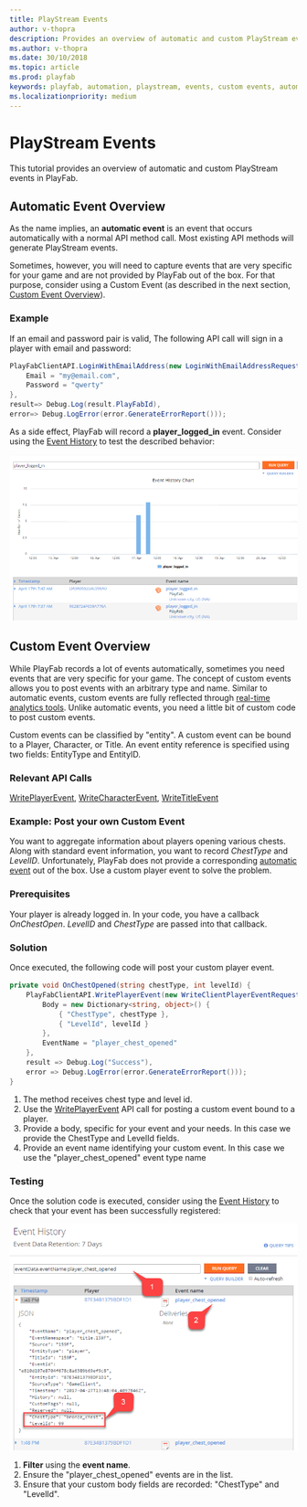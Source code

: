 ```yaml
---
title: PlayStream Events
author: v-thopra
description: Provides an overview of automatic and custom PlayStream events in PlayFab.
ms.author: v-thopra
ms.date: 30/10/2018
ms.topic: article
ms.prod: playfab
keywords: playfab, automation, playstream, events, custom events, automatic events
ms.localizationpriority: medium
---
```


# PlayStream Events

This tutorial provides an overview of automatic and custom PlayStream events in PlayFab.

## Automatic Event Overview

As the name implies, an **automatic event** is an event that occurs automatically with a normal API method call. Most existing API methods will generate PlayStream events.

Sometimes, however, you will need to capture events that are very specific for your game and are not provided by PlayFab out of the box. For that purpose, consider using a Custom Event (as described in the next section, [Custom Event Overview](#custom-event-overview)).

### Example

If an email and password pair is valid, The following API call will sign in a player with email and password:

```csharp
PlayFabClientAPI.LoginWithEmailAddress(new LoginWithEmailAddressRequest() {
    Email = "my@email.com",
    Password = "qwerty"
}, 
result=> Debug.Log(result.PlayFabId), 
error=> Debug.LogError(error.GenerateErrorReport()));
```

As a side effect, PlayFab will record a **player_logged_in** event. Consider using the [Event History](event-history.md) to test the described behavior:

![Game Manager - Event History Chart](media/tutorials/game-manager-event-history-chart.png)  

## Custom Event Overview

While PlayFab records a lot of events automatically, sometimes you need events that are very specific for your game. The concept of custom events allows you to post events with an arbitrary type and name. Similar to automatic events, custom events are fully reflected through [real-time analytics tools](../../analytics/metrics/real-time-analytics-core-concepts.md). Unlike automatic events, you need a little bit of custom code to post custom events.

Custom events can be classified by "entity". A custom event can be bound to a Player, Character, or Title. An event entity reference is specified using two fields: EntityType and EntityID.

### Relevant API Calls

[WritePlayerEvent](https://api.playfab.com/documentation/Client/method/WritePlayerEvent), [WriteCharacterEvent](https://api.playfab.com/documentation/Client/method/WriteCharacterEvent), [WriteTitleEvent](https://api.playfab.com/documentation/Client/method/WriteTitleEvent)

### Example: Post your own Custom Event

You want to aggregate information about players opening various chests. Along with standard event information, you want to record *ChestType* and *LevelID*. Unfortunately, PlayFab does not provide a corresponding [automatic event](#automatic-event-overview) out of the box. Use a custom player event to solve the problem.

### Prerequisites

Your player is already logged in. In your code, you have a callback *OnChestOpen*. *LevelID* and *ChestType* are passed into that callback.

### Solution

Once executed, the following code will post your custom player event.

```csharp
private void OnChestOpened(string chestType, int levelId) {
    PlayFabClientAPI.WritePlayerEvent(new WriteClientPlayerEventRequest() {
        Body = new Dictionary<string, object>() {
            { "ChestType", chestType },
            { "LevelId", levelId }
        },
        EventName = "player_chest_opened"
    },
    result => Debug.Log("Success"),
    error => Debug.LogError(error.GenerateErrorReport()));
}
```

1. The method receives chest type and level id.
2. Use the [WritePlayerEvent](https://api.playfab.com/documentation/Client/method/WritePlayerEvent) API call for posting a custom event bound to a player.
3. Provide a body, specific for your event and your needs. In this case we provide the ChestType and LevelId fields.
4. Provide an event name identifying your custom event. In this case we use the "player_chest_opened" event type name

### Testing

Once the solution code is executed, consider using the [Event History](event-history.md) to check that your event has been successfully registered:

![Game Manager - Event History Detail](media/tutorials/game-manager-event-history-detail.png)  

1. **Filter** using the **event name**.
2. Ensure the "player_chest_opened" events are in the list.
3. Ensure that your custom body fields are recorded: "ChestType" and "LevelId".

